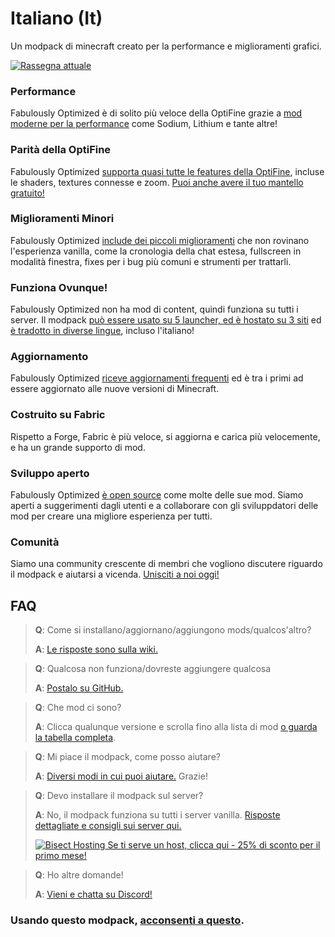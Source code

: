 # Italiano (It)

Un modpack di minecraft creato per la performance e miglioramenti grafici.

[![Rassegna attuale](https://img.youtube.com/vi/bb8G9X5Q_4I/hqdefault.jpg)](https://www.youtube.com/watch?v=bb8G9X5Q_4I)

### Performance

Fabulously Optimized è di solito più veloce della OptiFine grazie a [mod moderne per la performance][1] come Sodium, Lithium e tante altre!

### Parità della OptiFine

Fabulously Optimized [supporta quasi tutte le features della OptiFine][2], incluse le shaders, textures connesse e zoom. [Puoi anche avere il tuo mantello gratuito!][3]

### Miglioramenti Minori

Fabulously Optimized [include dei piccoli miglioramenti][4] che non rovinano l'esperienza vanilla, come la cronologia della chat estesa, fullscreen in modalità finestra, fixes per i bug più comuni e strumenti per trattarli.

### Funziona Ovunque!

Fabulously Optimized non ha mod di content, quindi funziona su tutti i server. Il modpack [può essere usato su 5 launcher, ed è hostato su 3 siti][6] ed [è tradotto in diverse lingue][7], incluso l'italiano!

### Aggiornamento

Fabulously Optimized [riceve aggiornamenti frequenti][5] ed è tra i primi ad essere aggiornato alle nuove versioni di Minecraft.

### Costruito su Fabric

Rispetto a Forge, Fabric è più veloce, si aggiorna e carica più velocemente, e ha un grande supporto di mod.

### Sviluppo aperto

Fabulously Optimized [è open source][8] come molte delle sue mod. Siamo aperti a suggerimenti dagli utenti e a collaborare con gli sviluppdatori delle mod per creare una migliore esperienza per tutti.

### Comunità

Siamo una community crescente di membri che vogliono discutere riguardo il modpack e aiutarsi a vicenda. [Unisciti a noi oggi!][10]

## FAQ

> **Q**: Come si installano/aggiornano/aggiungono mods/qualcos'altro?
> 
> **A**: [Le risposte sono sulla wiki.][11]


> **Q**: Qualcosa non funziona/dovreste aggiungere qualcosa
> 
> **A**: [Postalo su GitHub.][8]


> **Q**: Che mod ci sono?
> 
> **A**: Clicca qualunque versione e scrolla fino alla lista di mod [o guarda la tabella completa][12].


> **Q**: Mi piace il modpack, come posso aiutare?
> 
> **A**: [Diversi modi in cui puoi aiutare.][16] Grazie!


> **Q**: Devo installare il modpack sul server?
> 
> **A**: No, il modpack funziona su tutti i server vanilla. [Risposte dettagliate e consigli sui server qui.][13]
> 
> [![Bisect Hosting](https://i.ibb.co/gr9mSxW/image.png) Se ti serve un host, clicca qui - 25% di sconto per il primo mese!][14]


> **Q**: Ho altre domande!
> 
> **A**: [Vieni e chatta su Discord!][10]

### Usando questo modpack, [acconsenti a questo][15].

[1]: https://github.com/Fabulously-Optimized/fabulously-optimized/blob/main/INCLUDED-MODS.md#smooth
[2]: https://fabulously-optimized.gitbook.io/modpack/readme/give-up-optifine
[3]: https://fabulously-optimized.gitbook.io/modpack/readme/free-cape
[4]: https://github.com/Fabulously-Optimized/fabulously-optimized/blob/main/INCLUDED-MODS.md#functional
[5]: https://github.com/Fabulously-Optimized/fabulously-optimized/blob/main/CHANGELOG.md
[6]: https://github.com/Fabulously-Optimized/fabulously-optimized#downloads
[7]: https://fabulously-optimized.gitbook.io/modpack/readme/language-support
[8]: https://github.com/Fabulously-Optimized/fabulously-optimized
[9]: https://github.com/Fabulously-Optimized/fabulously-optimized/issues/257
[10]: https://discord.gg/yxaXtaQqdB
[11]: https://fabulously-optimized.gitbook.io/modpack/
[12]: https://github.com/Fabulously-Optimized/fabulously-optimized/blob/main/INCLUDED-MODS.md
[13]: https://fabulously-optimized.gitbook.io/modpack/readme/server-setup
[14]: https://www.bisecthosting.com/clients/aff.php?aff=2604
[15]: https://github.com/Fabulously-Optimized/fabulously-optimized#disclaimers
[16]: https://github.com/Fabulously-Optimized/fabulously-optimized/blob/main/CONTRIBUTING.md
